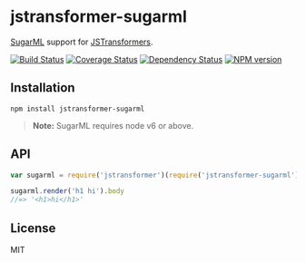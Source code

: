# jstransformer-sugarml

[SugarML](https://github.com/reshape/sugarml) support for [JSTransformers](http://github.com/jstransformers).

[![Build Status](https://img.shields.io/travis/jstransformers/jstransformer-sugarml/master.svg)](https://travis-ci.org/jstransformers/jstransformer-sugarml)
[![Coverage Status](https://img.shields.io/codecov/c/github/jstransformers/jstransformer-sugarml/master.svg)](https://codecov.io/gh/jstransformers/jstransformer-sugarml)
[![Dependency Status](https://img.shields.io/david/jstransformers/jstransformer-sugarml/master.svg)](http://david-dm.org/jstransformers/jstransformer-sugarml)
[![NPM version](https://img.shields.io/npm/v/jstransformer-sugarml.svg)](https://www.npmjs.org/package/jstransformer-sugarml)

## Installation

    npm install jstransformer-sugarml

> **Note:** SugarML requires node v6 or above.

## API

```js
var sugarml = require('jstransformer')(require('jstransformer-sugarml'));

sugarml.render('h1 hi').body
//=> '<h1>hi</h1>'
```

## License

MIT

